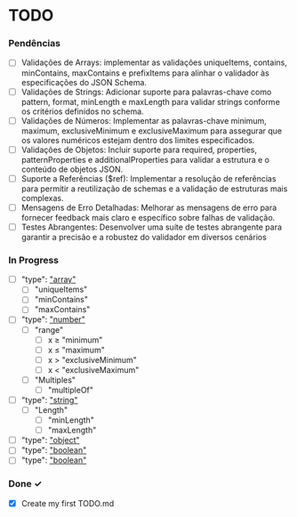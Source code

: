 # TODO

### Pendências

- [ ] Validações de Arrays: implementar as validações uniqueItems, contains, minContains, maxContains e prefixItems para alinhar o validador às especificações do JSON Schema.
- [ ] Validações de Strings: Adicionar suporte para palavras-chave como pattern, format, minLength e maxLength para validar strings conforme os critérios definidos no schema.
- [ ] Validações de Números: Implementar as palavras-chave minimum, maximum, exclusiveMinimum e exclusiveMaximum para assegurar que os valores numéricos estejam dentro dos limites especificados.
- [ ] Validações de Objetos: Incluir suporte para required, properties, patternProperties e additionalProperties para validar a estrutura e o conteúdo de objetos JSON.
- [ ] Suporte a Referências ($ref): Implementar a resolução de referências para permitir a reutilização de schemas e a validação de estruturas mais complexas.
- [ ] Mensagens de Erro Detalhadas: Melhorar as mensagens de erro para fornecer feedback mais claro e específico sobre falhas de validação.
- [ ] Testes Abrangentes: Desenvolver uma suíte de testes abrangente para garantir a precisão e a robustez do validador em diversos cenários

### In Progress

- [ ] "type": ["array"](https://json-schema.org/understanding-json-schema/reference/array)
    - [ ] "uniqueItems"
    - [ ] "minContains"
    - [ ] "maxContains"
- [ ] "type": ["number"](https://json-schema.org/understanding-json-schema/reference/numeric)
    - [ ] "range"
        - [ ] x ≥ "minimum"
        - [ ] x ≤ "maximum"
        - [ ] x > "exclusiveMinimum"
        - [ ] x < "exclusiveMaximum"
    - [ ] "Multiples"
        - [ ] "multipleOf"
- [ ] "type": ["string"](https://json-schema.org/understanding-json-schema/reference/string)
    - [ ] "Length"
        - [ ] "minLength"
        - [ ] "maxLength"

- [ ] "type": ["object"](https://json-schema.org/understanding-json-schema/reference/object)
- [ ] "type": ["boolean"](https://json-schema.org/understanding-json-schema/reference/boolean)
- [ ] "type": ["boolean"](https://json-schema.org/understanding-json-schema/reference/boolean)

### Done ✓

- [x] Create my first TODO.md
